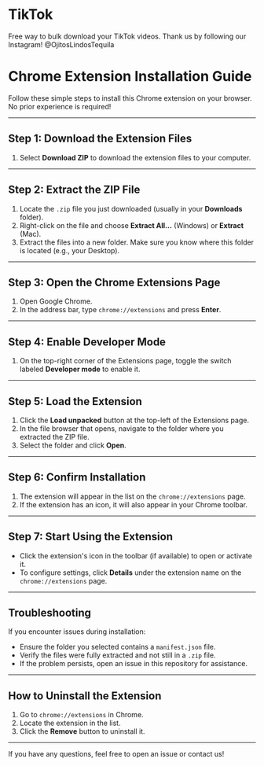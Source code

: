 # TikTok
Free way to bulk download your TikTok videos. Thank us by following our Instagram! @OjitosLindosTequila

# Chrome Extension Installation Guide

Follow these simple steps to install this Chrome extension on your browser. No prior experience is required!

---

## Step 1: Download the Extension Files
1. Select **Download ZIP** to download the extension files to your computer.

---

## Step 2: Extract the ZIP File
1. Locate the `.zip` file you just downloaded (usually in your **Downloads** folder).
2. Right-click on the file and choose **Extract All...** (Windows) or **Extract** (Mac).
3. Extract the files into a new folder. Make sure you know where this folder is located (e.g., your Desktop).

---

## Step 3: Open the Chrome Extensions Page
1. Open Google Chrome.
2. In the address bar, type `chrome://extensions` and press **Enter**.

---

## Step 4: Enable Developer Mode
1. On the top-right corner of the Extensions page, toggle the switch labeled **Developer mode** to enable it.

---

## Step 5: Load the Extension
1. Click the **Load unpacked** button at the top-left of the Extensions page.
2. In the file browser that opens, navigate to the folder where you extracted the ZIP file.
3. Select the folder and click **Open**.

---

## Step 6: Confirm Installation
1. The extension will appear in the list on the `chrome://extensions` page.
2. If the extension has an icon, it will also appear in your Chrome toolbar.

---

## Step 7: Start Using the Extension
- Click the extension's icon in the toolbar (if available) to open or activate it.
- To configure settings, click **Details** under the extension name on the `chrome://extensions` page.

---

## Troubleshooting
If you encounter issues during installation:
- Ensure the folder you selected contains a `manifest.json` file.
- Verify the files were fully extracted and not still in a `.zip` file.
- If the problem persists, open an issue in this repository for assistance.

---

## How to Uninstall the Extension
1. Go to `chrome://extensions` in Chrome.
2. Locate the extension in the list.
3. Click the **Remove** button to uninstall it.

---

If you have any questions, feel free to open an issue or contact us!
